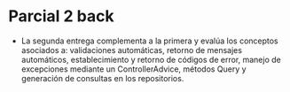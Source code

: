 ﻿# Parcial 2 back

- La segunda entrega complementa a la primera y evalúa los conceptos asociados a: validaciones
automáticas, retorno de mensajes automáticos, establecimiento y retorno de códigos de error,
manejo de excepciones mediante un ControllerAdvice, métodos Query y generación de consultas en
los repositorios.
